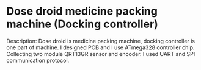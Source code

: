 # Dose droid medicine packing machine (Docking controller)
  Description: Dose droid is medicine packing machine, docking controller is one part of machine. I designed PCB and I use ATmega328 controller chip. Collecting two module QRT13GR sensor and encoder. I used UART and SPI communication protocol.
